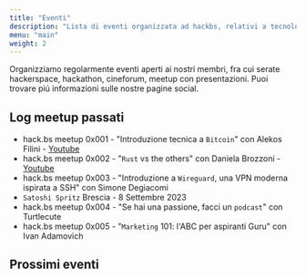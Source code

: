 ```yaml
---
title: "Eventi"
description: "Lista di eventi organizzata ad hackbs, relativi a tecnologia, informatica, privacy, Bitcoin, e altro"
menu: "main"
weight: 2
---
```


Organizziamo regolarmente eventi aperti ai nostri membri, fra cui serate hackerspace, hackathon, cineforum, meetup con presentazioni. Puoi trovare piú informazioni sulle nostre pagine social.

## Log meetup passati

- hack.bs meetup 0x001 - "Introduzione tecnica a `Bitcoin`" con Alekos Filini - [Youtube](https://www.youtube.com/watch?v=B4WfofLGdbI&pp=ygUGaGFja2Jz)
- hack.bs meetup 0x002 - "`Rust` vs the others" con Daniela Brozzoni - [Youtube](https://www.youtube.com/watch?v=pW0PwlqTPVk&t=4s&pp=ygUGaGFja2Jz)
- hack.bs meetup 0x003 - "Introduzione a `Wireguard`, una VPN moderna ispirata a SSH" con Simone Degiacomi
- `Satoshi Spritz` Brescia - 8 Settembre 2023
- hack.bs meetup 0x004 - "Se hai una passione, facci un `podcast`" con Turtlecute
- hack.bs meetup 0x005 - "`Marketing` 101: l'ABC per aspiranti Guru" con Ivan Adamovich

## Prossimi eventi